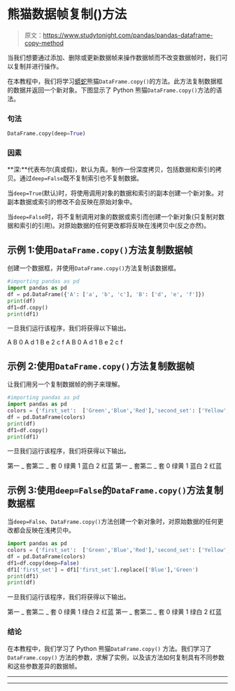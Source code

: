# 熊猫数据帧复制()方法

> 原文：<https://www.studytonight.com/pandas/pandas-dataframe-copy-method>

当我们想要通过添加、删除或更新数据帧来操作数据帧而不改变数据帧时，我们可以复制并进行操作。

在本教程中，我们将学习[蟒蛇](https://www.studytonight.com/python/getting-started-with-python)熊猫`DataFrame.copy()`的方法。此方法复制数据框的数据并返回一个新对象。下图显示了 Python 熊猫`DataFrame.copy()`方法的语法。

### 句法

```py
DataFrame.copy(deep=True)
```

### 因素

**深:**代表布尔(真或假)，默认为真。制作一份深度拷贝，包括数据和索引的拷贝。通过`deep=False`既不复制索引也不复制数据。

当`deep=True`(默认)时，将使用调用对象的数据和索引的副本创建一个新对象。对副本数据或索引的修改不会反映在原始对象中。

当`deep=False`时，将不复制调用对象的数据或索引而创建一个新对象(只复制对数据和索引的引用)。对原始数据的任何更改都将反映在浅拷贝中(反之亦然)。

## 示例 1:使用`DataFrame.copy()`方法复制数据帧

创建一个数据框，并使用`DataFrame.copy()`方法复制该数据框。

```py
#importing pandas as pd
import pandas as pd
df = pd.DataFrame({'A': ['a', 'b', 'c'], 'B': ['d', 'e', 'f']})
print(df)
df1=df.copy()
print(df1)
```

一旦我们运行该程序，我们将获得以下输出。

A B
0 A d
1 B e
2 c f
A B
0 A d
1 B e
2 c f

## 示例 2:使用`DataFrame.copy()`方法复制数据帧

让我们用另一个复制数据帧的例子来理解。

```py
#importing pandas as pd
import pandas as pd
colors = {'first_set':  ['Green','Blue','Red'],'second_set': ['Yellow','White','Blue']}
df = pd.DataFrame(colors)
print(df)
df1=df.copy()
print(df1)
```

一旦我们运行该程序，我们将获得以下输出。

第一 _ 套第二 _ 套
0 绿黄
1 蓝白
2 红蓝
第一 _ 套第二 _ 套
0 绿黄
1 蓝白
2 红蓝

## 示例 3:使用`deep=False`的`DataFrame.copy()`方法复制数据框

当`deep=False`、`DataFrame.copy()`方法创建一个新对象时，对原始数据的任何更改都会反映在浅拷贝中。

```py
import pandas as pd
colors = {'first_set':  ['Green','Blue','Red'],'second_set': ['Yellow','White','Blue']}
df = pd.DataFrame(colors)
df1=df.copy(deep=False)
df1['first_set'] = df1['first_set'].replace(['Blue'],'Green')
print(df1)
print(df)
```

一旦我们运行该程序，我们将获得以下输出。

第一 _ 套第二 _ 套
0 绿黄
1 绿白
2 红蓝
第一 _ 套第二 _ 套
0 绿黄
1 绿白
2 红蓝

### 结论

在本教程中，我们学习了 Python 熊猫`DataFrame.copy()` 方法。我们学习了`DataFrame.copy()` 方法的参数，求解了实例，以及该方法如何复制具有不同参数和这些参数差异的数据帧。

* * *

* * *